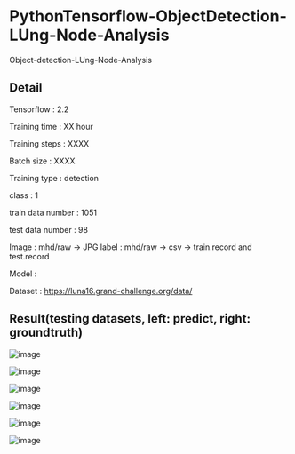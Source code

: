 # PythonTensorflow-ObjectDetection-LUng-Node-Analysis
Object-detection-LUng-Node-Analysis

## Detail

Tensorflow : 2.2

Training time : XX hour

Training steps : XXXX

Batch size : XXXX

Training type : detection

class : 1

train data number : 1051

test data number : 98

Image : mhd/raw -> JPG
label : mhd/raw -> csv -> train.record and test.record

Model : 

Dataset : https://luna16.grand-challenge.org/data/


## Result(testing datasets, left: predict, right: groundtruth)

![image](https://github.com/weisting-kw/PythonTensorflow-ObjectDetection-LUng-Node-Analysis/blob/main/example/individualImage%20(1).png)

![image](https://github.com/weisting-kw/PythonTensorflow-ObjectDetection-LUng-Node-Analysis/blob/main/example/individualImage%20(2).png)

![image](https://github.com/weisting-kw/PythonTensorflow-ObjectDetection-LUng-Node-Analysis/blob/main/example/individualImage%20(3).png)

![image](https://github.com/weisting-kw/PythonTensorflow-ObjectDetection-LUng-Node-Analysis/blob/main/example/individualImage%20(4).png)

![image](https://github.com/weisting-kw/PythonTensorflow-ObjectDetection-LUng-Node-Analysis/blob/main/example/individualImage%20(5).png)

![image](https://github.com/weisting-kw/PythonTensorflow-ObjectDetection-LUng-Node-Analysis/blob/main/example/individualImage%20(6).png)
